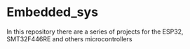 # Embedded_sys
In this repository there are a series of projects for the ESP32, SMT32F446RE and others microcontrollers
